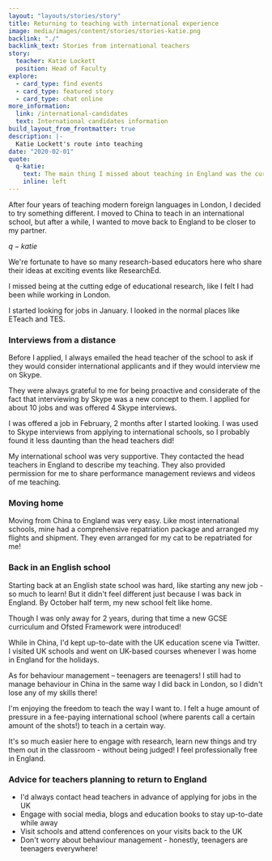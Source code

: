 ```yaml
---
layout: "layouts/stories/story"
title: Returning to teaching with international experience
image: media/images/content/stories/stories-katie.png
backlink: "./"
backlink_text: Stories from international teachers
story:
  teacher: Katie Lockett
  position: Head of Faculty
explore:
  - card_type: find events
  - card_type: featured story
  - card_type: chat online
more_information:
  link: /international-candidates
  text: International candidates information
build_layout_from_frontmatter: true
description: |-
  Katie Lockett's route into teaching
date: "2020-02-01"
quote:
  q-katie:
    text: The main thing I missed about teaching in England was the curriculum and approach to teaching and learning.
    inline: left
---
```


After four years of teaching modern foreign languages in London, I decided to try something different. I moved to China to teach in an international school, but after a while, I wanted to move back to England to be closer to my partner.

$q-katie$

We're fortunate to have so many research-based educators here who share their ideas at exciting events like ResearchEd.

I missed being at the cutting edge of educational research, like I felt I had been while working in London.

I started looking for jobs in January. I looked in the normal places like ETeach and TES.

### Interviews from a distance

Before I applied, I always emailed the head teacher of the school to ask if they would consider international applicants and if they would interview me on Skype.

They were always grateful to me for being proactive and considerate of the fact that interviewing by Skype was a new concept to them. I applied for about 10 jobs and was offered 4 Skype interviews.

I was offered a job in February, 2 months after I started looking. I was used to Skype interviews from applying to international schools, so I probably found it less daunting than the head teachers did!

My international school was very supportive. They contacted the head teachers in England to describe my teaching. They also provided permission for me to share performance management reviews and videos of me teaching.

### Moving home

Moving from China to England was very easy. Like most international schools, mine had a comprehensive repatriation package and arranged my flights and shipment. They even arranged for my cat to be repatriated for me!

### Back in an English school

Starting back at an English state school was hard, like starting any new job - so much to learn! But it didn't feel different just because I was back in England. By October half term, my new school felt like home.

Though I was only away for 2 years, during that time a new GCSE curriculum and Ofsted Framework were introduced!

While in China, I'd kept up-to-date with the UK education scene via Twitter. I visited UK schools and went on UK-based courses whenever I was home in England for the holidays.

As for behaviour management – teenagers are teenagers! I still had to manage behaviour in China in the same way I did back in London, so I didn't lose any of my skills there!

I'm enjoying the freedom to teach the way I want to. I felt a huge amount of pressure in a fee-paying international school (where parents call a certain amount of the shots!) to teach in a certain way.

It's so much easier here to engage with research, learn new things and try them out in the classroom - without being judged! I feel professionally free in England.

### Advice for teachers planning to return to England

* I'd always contact head teachers in advance of applying for jobs in the UK
* Engage with social media, blogs and education books to stay up-to-date while away
* Visit schools and attend conferences on your visits back to the UK
* Don't worry about behaviour management - honestly, teenagers are teenagers everywhere!
